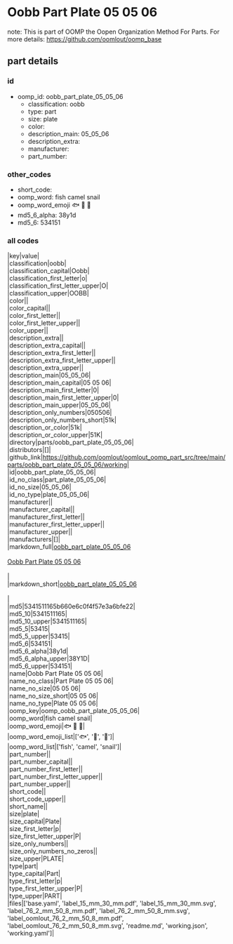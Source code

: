 # Oobb Part Plate 05 05 06  

note: This is part of OOMP the Oopen Organization Method For Parts. For more details: https://github.com/oomlout/oomp_base

##  part details





### id
* oomp_id: oobb_part_plate_05_05_06
  * classification: oobb
  * type: part
  * size: plate
  * color: 
  * description_main: 05_05_06
  * description_extra: 
  * manufacturer: 
  * part_number: 

### other_codes
* short_code: 
* oomp_word: fish camel snail
* oomp_word_emoji :fish: :camel: :snail:
* md5_6_alpha: 38y1d
* md5_6: 534151

### all codes 
|key|value|  
|classification|oobb|  
|classification_capital|Oobb|  
|classification_first_letter|o|  
|classification_first_letter_upper|O|  
|classification_upper|OOBB|  
|color||  
|color_capital||  
|color_first_letter||  
|color_first_letter_upper||  
|color_upper||  
|description_extra||  
|description_extra_capital||  
|description_extra_first_letter||  
|description_extra_first_letter_upper||  
|description_extra_upper||  
|description_main|05_05_06|  
|description_main_capital|05 05 06|  
|description_main_first_letter|0|  
|description_main_first_letter_upper|0|  
|description_main_upper|05_05_06|  
|description_only_numbers|050506|  
|description_only_numbers_short|51k|  
|description_or_color|51k|  
|description_or_color_upper|51K|  
|directory|parts/oobb_part_plate_05_05_06|  
|distributors|[]|  
|github_link|https://github.com/oomlout/oomlout_oomp_part_src/tree/main/parts/oobb_part_plate_05_05_06/working|  
|id|oobb_part_plate_05_05_06|  
|id_no_class|part_plate_05_05_06|  
|id_no_size|05_05_06|  
|id_no_type|plate_05_05_06|  
|manufacturer||  
|manufacturer_capital||  
|manufacturer_first_letter||  
|manufacturer_first_letter_upper||  
|manufacturer_upper||  
|manufacturers|[]|  
|markdown_full|[oobb_part_plate_05_05_06](https://github.com/oomlout/oomlout_oomp_part_src/tree/main/parts/oobb_part_plate_05_05_06/working)<br>[](https://github.com/oomlout/oomlout_oomp_part_src/tree/main/parts/oobb_part_plate_05_05_06/working)<br>[Oobb Part Plate 05 05 06](https://github.com/oomlout/oomlout_oomp_part_src/tree/main/parts/oobb_part_plate_05_05_06/working)<br><br>|  
|markdown_short|[oobb_part_plate_05_05_06](https://github.com/oomlout/oomlout_oomp_part_src/tree/main/parts/oobb_part_plate_05_05_06/working)<br><br>|  
|md5|5341511165b660e6c0f4f57e3a6bfe22|  
|md5_10|5341511165|  
|md5_10_upper|5341511165|  
|md5_5|53415|  
|md5_5_upper|53415|  
|md5_6|534151|  
|md5_6_alpha|38y1d|  
|md5_6_alpha_upper|38Y1D|  
|md5_6_upper|534151|  
|name|Oobb Part Plate 05 05 06|  
|name_no_class|Part Plate 05 05 06|  
|name_no_size|05 05 06|  
|name_no_size_short|05 05 06|  
|name_no_type|Plate 05 05 06|  
|oomp_key|oomp_oobb_part_plate_05_05_06|  
|oomp_word|fish camel snail|  
|oomp_word_emoji|:fish: :camel: :snail:|  
|oomp_word_emoji_list|[':fish:', ':camel:', ':snail:']|  
|oomp_word_list|['fish', 'camel', 'snail']|  
|part_number||  
|part_number_capital||  
|part_number_first_letter||  
|part_number_first_letter_upper||  
|part_number_upper||  
|short_code||  
|short_code_upper||  
|short_name||  
|size|plate|  
|size_capital|Plate|  
|size_first_letter|p|  
|size_first_letter_upper|P|  
|size_only_numbers||  
|size_only_numbers_no_zeros||  
|size_upper|PLATE|  
|type|part|  
|type_capital|Part|  
|type_first_letter|p|  
|type_first_letter_upper|P|  
|type_upper|PART|  
|files|['base.yaml', 'label_15_mm_30_mm.pdf', 'label_15_mm_30_mm.svg', 'label_76_2_mm_50_8_mm.pdf', 'label_76_2_mm_50_8_mm.svg', 'label_oomlout_76_2_mm_50_8_mm.pdf', 'label_oomlout_76_2_mm_50_8_mm.svg', 'readme.md', 'working.json', 'working.yaml']|  

